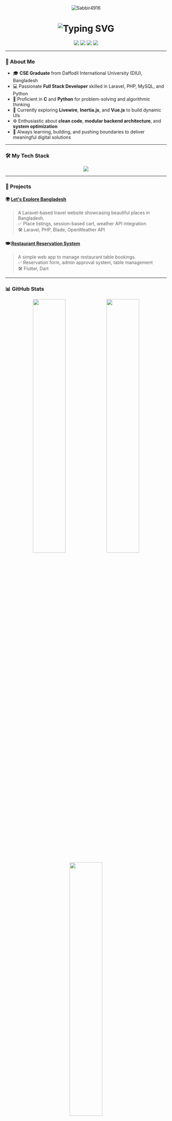<p align="center">
  <img src="https://komarev.com/ghpvc/?username=Sabbir4916&label=Profile+Views&color=0e75b6&style=flat" alt="Sabbir4916" />
</p>

<h1 align="center">
  <img src="https://readme-typing-svg.herokuapp.com?font=Fira+Code&size=28&pause=1000&color=2F80ED&center=true&vCenter=true&width=700&lines=Hi+I'm+Sabbir+Ahmed;Laravel+%7C+PHP+%7C+Web+Developer;Flutter+%7C+Dart+%7C+C+%7C+Python;Clean+Code+%7C+Creative+Solutions" alt="Typing SVG" />
</h1>


<p align="center">
  <a href="mailto:ahmed15-4916@diu.edu.bd"><img src="https://img.shields.io/badge/Email-ahmed15--4916@diu.edu.bd-red?style=flat-square&logo=gmail&logoColor=white" /></a>
  <a href="https://www.linkedin.com/in/sabbir-ahmed-65b817237/"><img src="https://img.shields.io/badge/LinkedIn-Connect-blue?style=flat-square&logo=linkedin" /></a>
  <a href="https://www.facebook.com/Sabbir.290/"><img src="https://img.shields.io/badge/Facebook-@Sabbir.290-blue?style=flat-square&logo=facebook&logoColor=white" /></a>
  <a href="https://github.com/Sabbir4916"><img src="https://img.shields.io/badge/GitHub-@Sabbir4916-black?style=flat-square&logo=github" /></a>
</p>

---

### 💼 About Me

- 🎓 **CSE Graduate** from Daffodil International University (DIU), Bangladesh  
- 💻 Passionate **Full Stack Developer** skilled in Laravel, PHP, MySQL, and Python  
- 🧠 Proficient in **C** and **Python** for problem-solving and algorithmic thinking  
- 🌱 Currently exploring **Livewire**, **Inertia.js**, and **Vue.js** to build dynamic UIs  
- ⚙️ Enthusiastic about **clean code**, **modular backend architecture**, and **system optimization**  
- 🚀 Always learning, building, and pushing boundaries to deliver meaningful digital solutions

---

### 🛠️ My Tech Stack

<p align="center">
  <img src="https://skillicons.dev/icons?i=c,python,php,laravel,mysql,html,css,js,git,vscode" />
</p>


---

### 🚀 Projects

#### 🌍 [Let's Explore Bangladesh](https://github.com/Sabbir4916/Let-s_Explore_Bangladesh)
> A Laravel-based travel website showcasing beautiful places in Bangladesh.  
✅ Place listings, session-based cart, weather API integration  
🛠️ Laravel, PHP, Blade, OpenWeather API

#### 🍽️ [Restaurant Reservation System](https://github.com/Sabbir4916/restaurant_reservation_system)
> A simple web app to manage restaurant table bookings.  
✅ Reservation form, admin approval system, table management  
🛠️ Flutter, Dart

---

### 📊 GitHub Stats

<p align="center">
  <img src="https://github-readme-stats.vercel.app/api?username=Sabbir4916&show_icons=true&theme=react&count_private=true" width="45%" />
  <img src="https://streak-stats.demolab.com?user=Sabbir4916&theme=react" width="45%" />
  <img src="https://github-readme-stats.vercel.app/api/top-langs/?username=Sabbir4916&layout=compact&theme=react" width="45%" />
</p>

<p align="center">
  <img src="https://img.shields.io/badge/Total%20Commits-✅%20Auto-Fetched-blue?logo=github&style=for-the-badge" />
  <img src="https://img.shields.io/github/repo-count/Sabbir4916?style=for-the-badge&logo=github" />
</p>


---

### 📫 Contact Me

<p align="center">
  <a href="mailto:ahmed15-4916@diu.edu.bd"><img src="https://img.shields.io/badge/email-%23D14836.svg?&style=for-the-badge&logo=gmail&logoColor=white" /></a>
  <a href="https://www.linkedin.com/in/sabbir-ahmed-65b817237/"><img src="https://img.shields.io/badge/linkedin-%230077B5.svg?&style=for-the-badge&logo=linkedin&logoColor=white" /></a>
  <a href="https://www.facebook.com/Sabbir.290/"><img src="https://img.shields.io/badge/facebook-%231877F2.svg?&style=for-the-badge&logo=facebook&logoColor=white" /></a>
</p>

---

<p align="center">
  <img src="https://raw.githubusercontent.com/andreasbm/readme/master/assets/lines/colored.png" width="100%" />
</p>

<p align="center">Built with ❤️ by Sabbir Ahmed</p>
